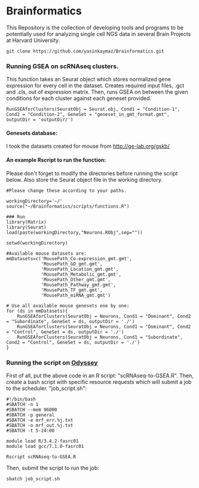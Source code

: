 # Brainformatics
This Repository is the collection of developing tools and programs to be potentially used for analyzing single cell NGS data in several Brain Projects at Harvard University.

```
git clone https://github.com/yasinkaymaz/Brainformatics.git
```

### Running GSEA on scRNAseq clusters.
This function takes an Seurat object which stores normalized gene expression for every cell in the dataset. Creates required input files, .gct and .cls, out of expression matrix. Then, runs GSEA on between the given conditions for each cluster against each geneset provided.

```
RunGSEAforClusters(SeuratObj = Seurat.obj, Cond1 = "Condition-1", Cond2 = "Condition-2", GeneSet = "geneset_in_gmt_format.gmt", outputDir = 'outputDir/')
```

#### Genesets database:
I took the datasets created for mouse from http://ge-lab.org/gskb/

#### An example Rscript to run the function:
Please don't forget to modify the directories before running the script below. Also store the Seurat object file in the working directory.

```{r}
#Please change these according to your paths.

workingDirectory='~/'
source("~/Brainformatics/scripts/functions.R")

### Run
library(Matrix)
library(Seurat)
load(paste(workingDirectory,"Neurons.RObj",sep=""))

setwd(workingDirectory)

#Available mouse datasets are:
mmDatasets=c('MousePath_Co-expression_gmt.gmt',
             'MousePath_GO_gmt.gmt',
             'MousePath_Location_gmt.gmt',
             'MousePath_Metabolic_gmt.gmt',
             'MousePath_Other_gmt.gmt',
             'MousePath_Pathway_gmt.gmt',
             'MousePath_TF_gmt.gmt',
             'MousePath_miRNA_gmt.gmt')

# Use all available mouse genesets one by one:
for (ds in mmDatasets){
    RunGSEAforClusters(SeuratObj = Neurons, Cond1 = "Dominant", Cond2 = "Subordinate", GeneSet = ds, outputDir = './')
    RunGSEAforClusters(SeuratObj = Neurons, Cond1 = "Dominant", Cond2 = "Control", GeneSet = ds, outputDir = './')
    RunGSEAforClusters(SeuratObj = Neurons, Cond1 = "Subordinate", Cond2 = "Control", GeneSet = ds, outputDir = './')
}

```

### Running the script on [Odyssey](https://www.rc.fas.harvard.edu/resources/running-jobs/)

First of all, put the above code in an R script: "scRNAseq-to-GSEA.R". Then, create a bash script with specific resource requests which will submit a job to the scheduler. "job_script.sh":

```{bash}
#!/bin/bash
#SBATCH -n 1
#SBATCH --mem 96000
#SBATCH -p general
#SBATCH -e mrf_err.%j.txt
#SBATCH -o mrf_out.%j.txt
#SBATCH -t 5-24:00

module load R/3.4.2-fasrc01
module load gcc/7.1.0-fasrc01

Rscript scRNAseq-to-GSEA.R
```
Then, submit the script to run the job:

```{bash}
sbatch job_script.sh
```
